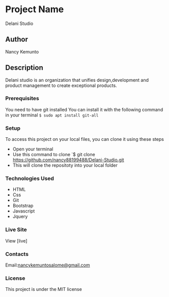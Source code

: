 # Project Name
Delani Studio

## Author
Nancy Kemunto

## Description
Delani studio is an organization that unifies design,development and product management to create exceptional products.

### Prerequisites
You need to have git installed
You can install it with the following command in your terminal
`$ sudo apt install git-all`

### Setup
To access this project on your local files, you can clone it using these steps
* Open your terminal
* Use this command to clone `$ git clone https://github.com/nancy88199488/Delani-Studio.git
* This will clone the repositoty into your local folder

### Technologies Used
* HTML
* Css
* Git
* Bootstrap
* Javascript
* Jquery

### Live Site
View [live]

### Contacts
Email:nancykemuntosalome@gmail.com

### License
This project is under the MIT license